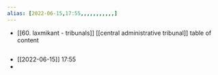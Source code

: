 ```yaml
---
alias: [2022-06-15,17:55,,,,,,,,,,,]
---
```

- [[60. laxmikant - tribunals]] [[central administrative tribunal]]
table of content
```toc
```

- [[2022-06-15]] 17:55
- 